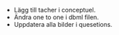 - Lägg till tacher i conceptuel.
- Ändra one to one i dbml filen. 
- Uppdatera alla bilder i quesetions. 